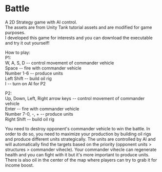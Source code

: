 # Battle
A 2D Strategy game with AI control.\
The assets are from Unity Tank tutorial assets and are modified for game purposes.\
I developed this game for interests and you can download the executable and try it out yourself!

How to play:\
P1: \
W, A, S, D -- control movement of commander vehicle \
Space -- fire with commander vehicle\
Number 1-6 -- produce units\
Left Shift -- build oil rig\
I -- turn on AI for P2

P2:\
Up, Down, Left, Right arrow keys -- control movement of commander vehicle \
Enter -- fire with commander vehicle\
Number 7-0, -, + -- produce units\
Right Shift -- build oil rig 

You need to destroy opponent's commander vehicle to win the battle. In order to do so, you need to maximize your production by building oil rigs and produce different units strategically. The units are controlled by AI and will automatically find the targets based on the priority (opponent units > structures > commander vihecle). Your commander vihecle can regenerate health and you can fight with it but it's more important to produce units. There is also oil in the center of the map where players can try to grab it for income boost. 



